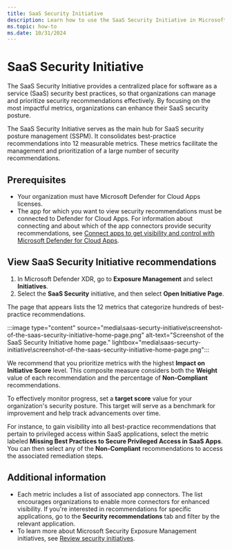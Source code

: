 ```yaml
---
title: SaaS Security Initiative
description: Learn how to use the SaaS Security Initiative in Microsoft Defender XDR.
ms.topic: how-to
ms.date: 10/31/2024
---
```


# SaaS Security Initiative 

The SaaS Security Initiative provides a centralized place for software as a service (SaaS) security best practices, so that organizations can manage and prioritize security recommendations effectively. By focusing on the most impactful metrics, organizations can enhance their SaaS security posture.

The SaaS Security Initiative serves as the main hub for SaaS security posture management (SSPM). It consolidates best-practice recommendations into 12 measurable metrics. These metrics facilitate the management and prioritization of a large number of security recommendations.

## Prerequisites

- Your organization must have Microsoft Defender for Cloud Apps licenses.
- The app for which you want to view security recommendations must be connected to Defender for Cloud Apps. For information about connecting and about which of the app connectors provide security recommendations, see [Connect apps to get visibility and control with Microsoft Defender for Cloud Apps](enable-instant-visibility-protection-and-governance-actions-for-your-apps.md).

## View SaaS Security Initiative recommendations

1. In Microsoft Defender XDR, go to **Exposure Management** and select **Initiatives**.
1. Select the  **SaaS Security** initiative, and then select **Open Initiative Page**.

The page that appears lists the 12 metrics that categorize hundreds of best-practice recommendations.

:::image type="content" source="media\saas-securty-initiative\screenshot-of-the-saas-security-initiative-home-page.png" alt-text="Screenshot of the SaaS Security Initiative home page." lightbox="media\saas-securty-initiative\screenshot-of-the-saas-security-initiative-home-page.png":::

We recommend that you prioritize metrics with the highest **Impact on Initiative Score** level. This composite measure considers both the **Weight** value of each recommendation and the percentage of **Non-Compliant** recommendations.

To effectively monitor progress, set a **target score** value for your organization's security posture. This target will serve as a benchmark for improvement and help track advancements over time.

For instance, to gain visibility into all best-practice recommendations that pertain to privileged access within SaaS applications, select the metric labeled **Missing Best Practices to Secure Privileged Access in SaaS Apps**. You can then select any of the **Non-Compliant** recommendations to access the associated remediation steps.

## Additional information

- Each metric includes a list of associated app connectors. The list encourages organizations to enable more connectors for enhanced visibility. If you're interested in recommendations for specific applications, go to the **Security recommendations** tab and filter by the relevant application.
- To learn more about Microsoft Security Exposure Management initiatives, see [Review security initiatives](/security-exposure-management/initiatives).
